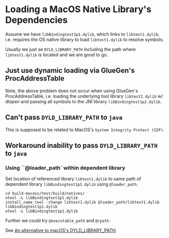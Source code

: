 # Loading a MacOS Native Library's Dependencies 
Assume we have `libBindingtest1p1.dylib`, which links to `libtest1.dylib`,
i.e. requires the OS native library to load `libtest1.dylib` to resolve symbols.

Usually we just se `DYLD_LIBRARY_PATH` including the path where `libtest1.dylib`
is located and we are good to go.

## Just use dynamic loading via GlueGen's ProcAddressTable
Note, the above problem does not occur when using GlueGen's ProcAddressTable,
i.e. loading the underlying tool library `libtest2.dylib` w/ dlopen
and passing all symbols to the JNI library `libBindingtest1p2.dylib`.

## Can't pass `DYLD_LIBRARY_PATH` to `java`
This is supposed to be related to MacOS's `System Integrity Protect (SIP)`.

## Workaround inability to pass `DYLD_LIBRARY_PATH` to `java`

### Using ``@loader_path` within dependent library
Set location of referenced library `libtest1.dylib` to same path of dependent library `libBindingtest1p1.dylib`
using `@loader_path`.
```
cd build-macosx/test/build/natives/
otool -L libBindingtest1p1.dylib 
install_name_tool -change libtest1.dylib @loader_path/libtest1.dylib libBindingtest1p1.dylib
otool -L libBindingtest1p1.dylib 
```

Further we could try `@executable_path` and `@rpath`.

See [An alternative to macOS's DYLD_LIBRARY_PATH](https://www.joyfulbikeshedding.com/blog/2021-01-13-alternative-to-macos-dyld-library-path.html).
